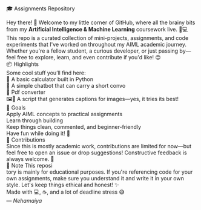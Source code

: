 🎓 Assignments Repository

Hey there! 👋 Welcome to my little corner of GitHub, where all the brainy bits from my **Artificial Intelligence & Machine Learning** coursework live. 🧠💻
This repo is a curated collection of mini-projects, assignments, and code experiments that I've worked on throughout my AIML academic journey. Whether you're a fellow student, a curious developer, or just passing by—feel free to explore, learn, and even contribute if you'd like! 😊<br>
 📦 Highlights<br>
Some cool stuff you’ll find here:<br>
🧮 A basic calculator built in Python<br>
 🤖 A simple chatbot that can carry a short convo<br>
 🔄 Pdf converter <br>
 🖼️📝 A script that generates captions for images—yes, it tries its best!<br>
 🚀 Goals<br>
Apply AIML concepts to practical assignments<br>
Learn through building<br>
Keep things clean, commented, and beginner-friendly<br>
Have fun while doing it! 🎉<br>
🤝 Contributions<br>
Since this is mostly academic work, contributions are limited for now—but feel free to open an issue or drop suggestions! Constructive feedback is always welcome. 🙌<br>
📌 Note
This reposi<br>tory is mainly for educational purposes. If you're referencing code for your own assignments, make sure you understand it and write it in your own style. Let's keep things ethical and honest! ✨<br>
Made with 💻, ☕, and a lot of deadline stress 😅 <br> 
— *Nehamaiya*
